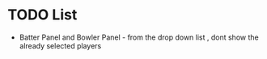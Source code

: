 # TODO List

- Batter Panel and Bowler Panel - from the drop down list , dont show the already selected players
